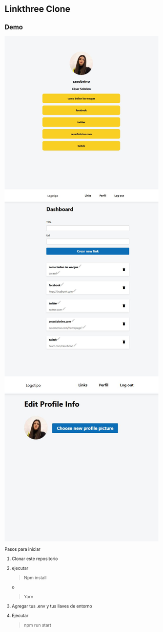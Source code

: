 # Linkthree Clone
 
 ## Demo
 
![Demo](https://github.com/casobrino/Linkthree-clone--React--Firebase/blob/master/public/img/PublicDemo.JPG?raw=true)
![Demo](https://github.com/casobrino/Linkthree-clone--React--Firebase/blob/master/public/img/PublicDemo2.JPG?raw=true)
![Demo](https://github.com/casobrino/Linkthree-clone--React--Firebase/blob/master/public/img/PublicDemo3.JPG?raw=true)

Pasos para iniciar

 1. Clonar este repositorio

 2. ejecutar 
    > Npm install

    o

    > Yarn

 3. Agregar tus .env y tus llaves de entorno

 4. Ejecutar 
    > npm run start
